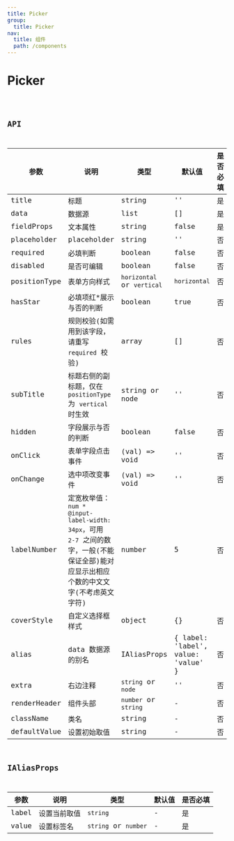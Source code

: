 ```yaml
---
title: Picker
group:
  title: Picker
nav:
  title: 组件
  path: /components
---
```


# Picker

<code src="./demo/index.tsx" />

## API

| 参数         | 说明                                                                                                                                  | 类型                       | 默认值                             | 是否必填 |
| ------------ | ------------------------------------------------------------------------------------------------------------------------------------- | -------------------------- | ---------------------------------- | -------- |
| title        | 标题                                                                                                                                  | string                     | ''                                 | 是       |
| data         | 数据源                                                                                                                                | list                       | []                                 | 是       |
| fieldProps   | 文本属性                                                                                                                              | string                     | false                              | 是       |
| placeholder  | placeholder                                                                                                                           | string                     | ''                                 | 否       |
| required     | 必填判断                                                                                                                              | boolean                    | false                              | 否       |
| disabled     | 是否可编辑                                                                                                                            | boolean                    | false                              | 否       |
| positionType | 表单方向样式                                                                                                                          | `horizontal` or `vertical` | `horizontal`                       | 否       |
| hasStar      | 必填项红\*展示与否的判断                                                                                                              | boolean                    | true                               | 否       |
| rules        | 规则校验(如需用到该字段，请重写 `required` 校验)                                                                                      | array                      | []                                 | 否       |
| subTitle     | 标题右侧的副标题，仅在 `positionType` 为 `vertical` 时生效                                                                            | string or node             | ''                                 | 否       |
| hidden       | 字段展示与否的判断                                                                                                                    | boolean                    | false                              | 否       |
| onClick      | 表单字段点击事件                                                                                                                      | (val) => void              | ''                                 | 否       |
| onChange     | 选中项改变事件                                                                                                                        | (val) => void              | ''                                 | 否       |
| labelNumber  | 定宽枚举值：`num * @input-label-width: 34px`，可用 `2-7` 之间的数字，一般(不能保证全部)能对应显示出相应个数的中文文字(不考虑英文字符) | number                     | 5                                  | 否       |
| coverStyle   | 自定义选择框样式                                                                                                                      | object                     | {}                                 | 否       |
| alias        | data 数据源的别名                                                                                                                     | IAliasProps                | { label: 'label', value: 'value' } | 否       |
| extra        | 右边注释                                                                                                                              | `string` or `node`         | ''                                 | 否       |
| renderHeader | 组件头部                                                                                                                              | `number` or `string`       | -                                  | 否       |
| className    | 类名                                                                                                                                  | string                     | -                                  | 否       |
| defaultValue | 设置初始取值                                                                                                                          | string                     | -                                  | 否       |

## IAliasProps

| 参数  | 说明         | 类型                 | 默认值 | 是否必填 |
| ----- | ------------ | -------------------- | ------ | -------- |
| label | 设置当前取值 | `string`             | -      | 是       |
| value | 设置标签名   | `string` or `number` | -      | 是       |
